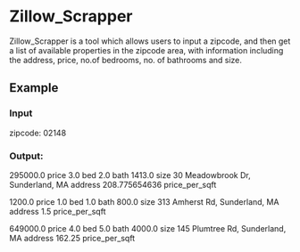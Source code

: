 # Zillow_Scrapper
Zillow_Scrapper is a tool which allows users to input a zipcode, and then get a list of available properties in the zipcode area, with information including the address, price, no.of bedrooms, no. of bathrooms and size. 


## Example

### Input 
zipcode: 02148

### Output:
295000.0 price
3.0 bed
2.0 bath
1413.0 size
30 Meadowbrook Dr, Sunderland, MA address
208.775654636 price_per_sqft

1200.0 price
1.0 bed
1.0 bath
800.0 size
313 Amherst Rd, Sunderland, MA address
1.5 price_per_sqft

649000.0 price
4.0 bed
5.0 bath
4000.0 size
145 Plumtree Rd, Sunderland, MA address
162.25 price_per_sqft
